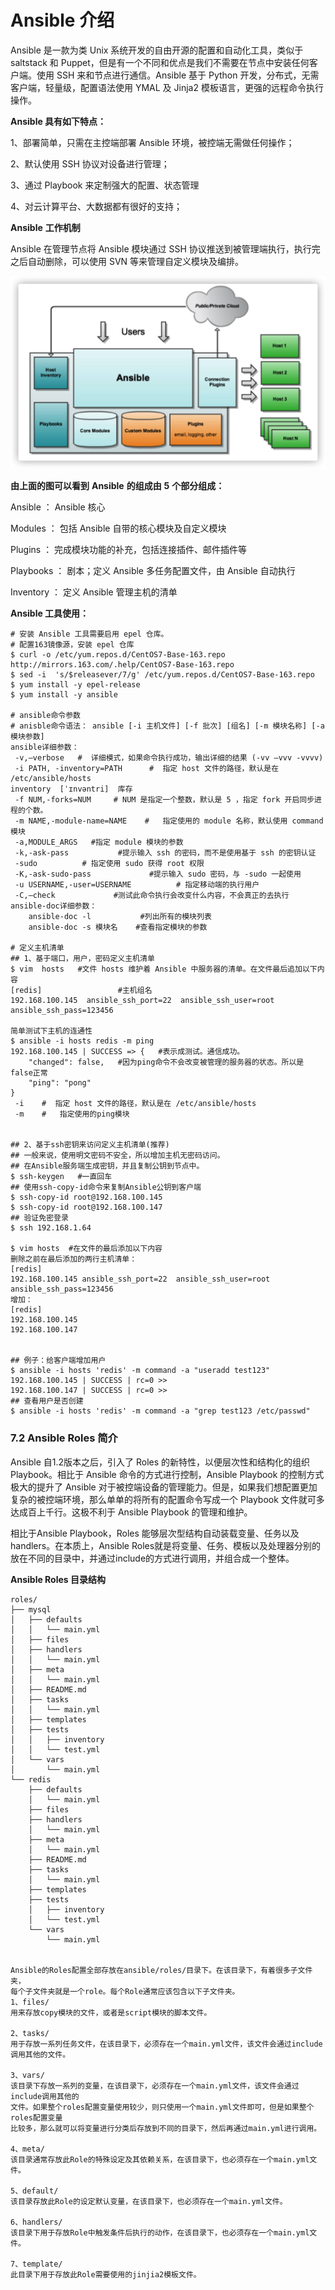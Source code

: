 # Ansible 介绍

Ansible 是一款为类 Unix 系统开发的自由开源的配置和自动化工具，类似于 saltstack 和 Puppet，但是有一个不同和优点是我们不需要在节点中安装任何客户端。使用 SSH 来和节点进行通信。Ansible 基于 Python 开发，分布式，无需客户端，轻量级，配置语法使用 YMAL 及 Jinja2 模板语言，更强的远程命令执行操作。



**Ansible 具有如下特点：**

1、部署简单，只需在主控端部署 Ansible 环境，被控端无需做任何操作；

2、默认使用 SSH 协议对设备进行管理；

3、通过 Playbook 来定制强大的配置、状态管理

4、对云计算平台、大数据都有很好的支持；



**Ansible** **工作机制**

Ansible 在管理节点将 Ansible 模块通过 SSH 协议推送到被管理端执行，执行完之后自动删除，可以使用 SVN 等来管理自定义模块及编排。

![img](../images/ansible-compose.png)

**由上面的图可以看到** **Ansible** **的组成由** **5** **个部分组成：**

Ansible ：     Ansible 核心

Modules ：    包括 Ansible 自带的核心模块及自定义模块

Plugins ：      完成模块功能的补充，包括连接插件、邮件插件等

Playbooks ：   剧本；定义 Ansible 多任务配置文件，由 Ansible 自动执行

Inventory ：    定义 Ansible 管理主机的清单



**Ansible 工具使用：**

```plain
# 安装 Ansible 工具需要启用 epel 仓库。
# 配置163镜像源，安装 epel 仓库
$ curl -o /etc/yum.repos.d/CentOS7-Base-163.repo http://mirrors.163.com/.help/CentOS7-Base-163.repo
$ sed -i  's/$releasever/7/g' /etc/yum.repos.d/CentOS7-Base-163.repo
$ yum install -y epel-release
$ yum install -y ansible 

# ansible命令参数
# anisble命令语法： ansible [-i 主机文件] [-f 批次] [组名] [-m 模块名称] [-a 模块参数]
ansible详细参数：
 -v,–verbose   #  详细模式，如果命令执行成功，输出详细的结果 (-vv –vvv -vvvv)
 -i PATH, -inventory=PATH      #  指定 host 文件的路径，默认是在 /etc/ansible/hosts 
inventory  [ˈɪnvəntri]  库存
 -f NUM,-forks=NUM     # NUM 是指定一个整数，默认是 5 ，指定 fork 开启同步进程的个数。
 -m NAME,-module-name=NAME    #   指定使用的 module 名称，默认使用 command模块
 -a,MODULE_ARGS   #指定 module 模块的参数
 -k,-ask-pass           #提示输入 ssh 的密码，而不是使用基于 ssh 的密钥认证
 -sudo          # 指定使用 sudo 获得 root 权限
 -K,-ask-sudo-pass             #提示输入 sudo 密码，与 -sudo 一起使用
 -u USERNAME,-user=USERNAME          # 指定移动端的执行用户
 -C,–check             #测试此命令执行会改变什么内容，不会真正的去执行
ansible-doc详细参数：
	ansible-doc -l           #列出所有的模块列表
	ansible-doc -s 模块名    #查看指定模块的参数
  
# 定义主机清单
## 1、基于端口，用户，密码定义主机清单
$ vim  hosts   #文件 hosts 维护着 Ansible 中服务器的清单。在文件最后追加以下内容
[redis]                 #主机组名
192.168.100.145  ansible_ssh_port=22  ansible_ssh_user=root  ansible_ssh_pass=123456

简单测试下主机的连通性
$ ansible -i hosts redis -m ping 
192.168.100.145 | SUCCESS => {   #表示成测试。通信成功。
    "changed": false,   #因为ping命令不会改变被管理的服务器的状态。所以是false正常
    "ping": "pong"
}
 -i    #  指定 host 文件的路径，默认是在 /etc/ansible/hosts 
 -m    #   指定使用的ping模块


## 2、基于ssh密钥来访问定义主机清单(推荐)
## 一般来说，使用明文密码不安全，所以增加主机无密码访问。
## 在Ansible服务端生成密钥，并且复制公钥到节点中。
$ ssh-keygen   #一直回车
## 使用ssh-copy-id命令来复制Ansible公钥到客户端
$ ssh-copy-id root@192.168.100.145
$ ssh-copy-id root@192.168.100.147
## 验证免密登录
$ ssh 192.168.1.64

$ vim hosts  #在文件的最后添加以下内容
删除之前在最后添加的两行主机清单：
[redis]
192.168.100.145 ansible_ssh_port=22  ansible_ssh_user=root  ansible_ssh_pass=123456
增加：
[redis]
192.168.100.145
192.168.100.147


## 例子：给客户端增加用户
$ ansible -i hosts 'redis' -m command -a "useradd test123"
192.168.100.145 | SUCCESS | rc=0 >>
192.168.100.147 | SUCCESS | rc=0 >>
## 查看用户是否创建
$ ansible -i hosts 'redis' -m command -a "grep test123 /etc/passwd"
```

 

### 7.2 Ansible Roles 简介

Ansible 自1.2版本之后，引入了 Roles 的新特性，以便层次性和结构化的组织 Playbook。相比于 Ansible 命令的方式进行控制，Ansible Playbook 的控制方式极大的提升了 Ansible 对于被控端设备的管理能力。但是，如果我们想配置更加复杂的被控端环境，那么单单的将所有的配置命令写成一个 Playbook 文件就可多达成百上千行。这极不利于 Ansible Playbook 的管理和维护。

相比于Ansible Playbook，Roles 能够层次型结构自动装载变量、任务以及handlers。在本质上，Ansible Roles就是将变量、任务、模板以及处理器分别的放在不同的目录中，并通过include的方式进行调用，并组合成一个整体。



**Ansible Roles 目录结构**

```plain
roles/
├── mysql
│   ├── defaults
│   │   └── main.yml
│   ├── files
│   ├── handlers
│   │   └── main.yml
│   ├── meta
│   │   └── main.yml
│   ├── README.md
│   ├── tasks
│   │   └── main.yml
│   ├── templates
│   ├── tests
│   │   ├── inventory
│   │   └── test.yml
│   └── vars
│       └── main.yml
└── redis
    ├── defaults
    │   └── main.yml
    ├── files
    ├── handlers
    │   └── main.yml
    ├── meta
    │   └── main.yml
    ├── README.md
    ├── tasks
    │   └── main.yml
    ├── templates
    ├── tests
    │   ├── inventory
    │   └── test.yml
    └── vars
        └── main.yml


Ansible的Roles配置全部存放在ansible/roles/目录下。在该目录下，有着很多子文件夹，
每个子文件夹就是一个role。每个Role通常应该包含以下子文件夹。
1、files/
用来存放copy模块的文件，或者是script模块的脚本文件。

2、tasks/
用于存放一系列任务文件，在该目录下，必须存在一个main.yml文件，该文件会通过include调用其他的文件。

3、vars/
该目录下存放一系列的变量，在该目录下，必须存在一个main.yml文件，该文件会通过include调用其他的
文件。如果整个roles配置变量使用较少，则只使用一个main.yml文件即可，但是如果整个roles配置变量
比较多，那么就可以将变量进行分类后存放到不同的目录下，然后再通过main.yml进行调用。

4、meta/
该目录通常存放此Role的特殊设定及其依赖关系，在该目录下，也必须存在一个main.yml文件。

5、default/
该目录存放此Role的设定默认变量，在该目录下，也必须存在一个main.yml文件。

6、handlers/
该目录下用于存放Role中触发条件后执行的动作，在该目录下，也必须存在一个main.yml文件。

7、template/
此目录下用于存放此Role需要使用的jinjia2模板文件。
```